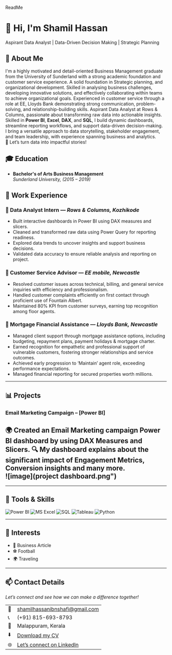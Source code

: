 ReadMe

# 👋 Hi, I'm Shamil Hassan
Aspirant Data Analyst | Data-Driven Decision Making | Strategic Planning

<!--Section 1: Introduction-->

## 🌟 About Me  
I'm a highly motivated and detail-oriented Business Management graduate from the University of  Sunderland with a strong academic foundation and customer service experience. A solid foundation in Strategic planning, and organizational development. Skilled in analysing business challenges, developing innovative solutions, and effectively collaborating within teams to achieve organizational goals. Experienced in customer service through a role at EE, Lloyds Bank demonstrating strong communication, problem-solving, and relationship-building skills. Aspirant Data Analyst at Rows & Columns, passionate about transforming raw data into actionable insights.  
Skilled in **Power BI**, **Excel**, **DAX**, and **SQL**, I build dynamic dashboards, streamline reporting workflows, and support data-driven decision-making.  
I bring a versatile approach to data storytelling, stakeholder engagement, and team leadership, with experience spanning business and analytics.  
🚀 Let’s turn data into impactful stories!  

## 🎓 Education  
- **Bachelor's of Arts Business Management**  
  *Sunderland University,  (2015 – 2019)*

## 💼 Work Experience  

### 🔹 Data Analyst Intern — *Rows & Columns, Kozhikode*  
- Built interactive dashboards in Power BI using DAX measures and slicers.
- Cleaned and transformed raw data using Power Query for reporting readiness.
- Explored data trends to uncover insights and support business decisions.
- Validated data accuracy to ensure reliable analysis and reporting on project. 

### 🔹 Customer Service Advisor — *EE mobile, Newcastle*  
- Resolved customer issues across technical, billing, and general service inquiries with efficiency and professionalism. 
- Handled customer complaints efficiently on first contact through proficient use of Fountain Albert.
- Maintained 80% KPI from customer surveys, earning top recognition among floor agents. 

### 🔹 Mortgage Financial Assistance — *Lloyds Bank, Newcastle*  
- Managed client support through mortgage assistance options, including budgeting, repayment plans, payment holidays & mortgage charter.
- Earned recognition for empathetic and professional support of vulnerable customers, fostering stronger relationships and service outcomes.
- Achieved early progression to ‘Maintain’ agent role, exceeding performance expectations.
- Managed financial reporting for secured properties worth millions. 

---

## 📊 Projects  

### Email Marketing Campaign – [Power BI]  
🌍 Created an Email Marketing campaign Power BI dashboard by using DAX Measures and Slicers. 
🔍 My dashboard explains about the significant impact of Engagement Metrics, Conversion insights and many more.   
![image](project dashboard.png")
---

---

## 🧠 Tools & Skills  
![Power BI](https://img.shields.io/badge/-Power%20BI-239120?logo=Power-BI&logoColor=white) 
![MS Excel](https://img.shields.io/badge/-Excel-217346?logo=Microsoft-Excel&logoColor=white) 
![SQL](https://img.shields.io/badge/-SQL-CC2927?logo=MySQL&logoColor=white) 
![Tableau](https://img.shields.io/badge/-Tableau-E97627?logo=Tableau&logoColor=white) 
![Python](https://img.shields.io/badge/-Python-3776AB?logo=Python&logoColor=white)  

---

## 🎯 Interests  
- 📄 Business Article
- ⚽ Football  
- 🌍  Traveling  

---

## 📫 Contact Details  
*Let’s connect and see how we can make a difference together!*  

<table>
  <tbody>
    <tr>
      <td>📧</td>
      <td><a href="mailto:shamilhassanibnshafi@gmail.com">shamilhassanibnshafi@gmail.com</a></td>
    </tr>
    <tr>
      <td>📞</td>
      <td>(+91) 815-693-8793</td>
    </tr>
    <tr>
      <td>📍</td>
      <td>Malappuram, Kerala</td>
    </tr>
    <tr>
      <td>⬇️</td>
      <td><a href="Boniface_Data_Analyst.pdf">Download my CV</a></td>
    </tr>
    <tr>
      <td>🌐</td>
      <td><a href="https://www.linkedin.com/in/boniboban">Let’s connect on LinkedIn</a></td>
    </tr>
  </tbody>
</table>


